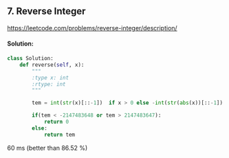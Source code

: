 ## 7. Reverse Integer

https://leetcode.com/problems/reverse-integer/description/

#### Solution:

```python
class Solution:
    def reverse(self, x):
        """
        :type x: int
        :rtype: int
        """

        tem = int(str(x)[::-1])  if x > 0 else -int(str(abs(x))[::-1])

        if(tem < -2147483648 or tem > 2147483647):
            return 0
        else:
            return tem
```

60 ms (better than  86.52 %)
